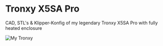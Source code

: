 # Tronxy X5SA Pro
 
 CAD, STL's & Klipper-Konfig of my legendary Tronxy X5SA Pro with fully heated enclosure
 
 ![My Tronxy](https://github.com/eifel-joe/tronxy-x5sa-pro/images/day-tronxy.jpg\raw=true)
